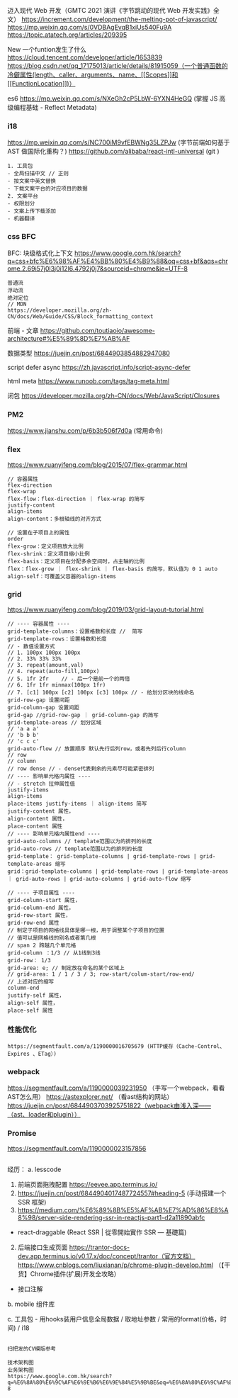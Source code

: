 迈入现代 Web 开发（GMTC 2021 演讲《字节跳动的现代 Web 开发实践》全文）
https://increment.com/development/the-melting-pot-of-javascript/
https://mp.weixin.qq.com/s/0VDBAgEvqB1xiUs540Fu9A
https://topic.atatech.org/articles/209395

New 一个funtion发生了什么
https://cloud.tencent.com/developer/article/1653839
https://blog.csdn.net/qq_17175013/article/details/81915059（一个普通函数的冷僻属性(length、caller、arguments、name、[[Scopes]]和[[FunctionLocation]])）

es6
https://mp.weixin.qq.com/s/NXeGh2cP5LbW-6YXN4HeGQ (掌握 JS 高级编程基础 - Reflect Metadata)

### i18

https://mp.weixin.qq.com/s/NC700iM9vfEBWNg35LZPJw (字节前端如何基于 AST 做国际化重构？)
https://github.com/alibaba/react-intl-universal (git )

```
1. 工具包
- 全局扫描中文 // 正则
- 按文案中英文替换
- 下载文案平台的对应项目的数据
2. 文案平台
- 权限划分
- 文案上传下载添加
- 机器翻译
```

### css BFC

BFC: 块级格式化上下文
https://www.google.com.hk/search?q=css+bfc%E6%98%AF%E4%BB%80%E4%B9%88&oq=css+bf&aqs=chrome.2.69i57j0l3j0i12l6.4792j0j7&sourceid=chrome&ie=UTF-8

```
普通流
浮动流
绝对定位
// MDN
https://developer.mozilla.org/zh-CN/docs/Web/Guide/CSS/Block_formatting_context

```

前端 - 文章
https://github.com/toutiaoio/awesome-architecture#%E5%89%8D%E7%AB%AF

数据类型
https://juejin.cn/post/6844903854882947080

script defer async
https://zh.javascript.info/script-async-defer

html meta
https://www.runoob.com/tags/tag-meta.html

闭包
https://developer.mozilla.org/zh-CN/docs/Web/JavaScript/Closures

### PM2

https://www.jianshu.com/p/6b3b506f7d0a (常用命令)

### flex

https://www.ruanyifeng.com/blog/2015/07/flex-grammar.html

```
// 容器属性
flex-direction
flex-wrap
flex-flow：flex-direction ｜ flex-wrap 的简写
justify-content
align-items
align-content：多根轴线的对齐方式

// 设置在子项目上的属性
order
flex-grow：定义项目放大比例
flex-shrink：定义项目缩小比例
flex-basis：定义项目在分配多余空间时，占主轴的比例
flex：flex-grow ｜ flex-shrink ｜ flex-basis 的简写，默认值为 0 1 auto
align-self：可覆盖父容器的align-items
```

### grid

https://www.ruanyifeng.com/blog/2019/03/grid-layout-tutorial.html

```
// ---- 容器属性 ----
grid-template-columns：设置格数和长度 //  简写
grid-template-rows：设置格数和长度
// - 数值设置方式
// 1. 100px 100px 100px
// 2. 33% 33% 33%
// 3. repeat(amount,val)
// 4. repeat(auto-fill,100px)
// 5. 1fr 2fr    // - 后一个是前一个的两倍
// 6. 1fr 1fr minmax(100px 1fr)
// 7. [c1] 100px [c2] 100px [c3] 100px // - 给划分区块的线命名
grid-row-gap 设置间距
grid-column-gap 设置间距
grid-gap //grid-row-gap ｜ grid-column-gap 的简写
grid-template-areas // 划分区域
// 'a a a'
// 'b b b'
// 'c c c'
grid-auto-flow // 放置顺序 默认先行后列row，或者先列后行column
// row
// column
// row dense // - dense代表剩余的元素尽可能紧密排列
// ---- 影响单元格内属性 ----
// - stretch 拉伸属性值
justify-items
align-items
place-items justify-items ｜ align-items 简写
justify-content 属性，
align-content 属性，
place-content 属性
// ---- 影响单元格内属性end ----
grid-auto-columns // template范围以为的排列的长度
grid-auto-rows // template范围以为的排列的长度
grid-template： grid-template-columns | grid-template-rows | grid-template-areas 缩写
grid：grid-template-columns | grid-template-rows | grid-template-areas ｜ grid-auto-rows | grid-auto-columns | grid-auto-flow 缩写
```

```
// ---- 子项目属性 ----
grid-column-start 属性，
grid-column-end 属性，
grid-row-start 属性，
grid-row-end 属性
// 制定子项目的网格线具体是哪一根，用于调整某个子项目的位置
// 值可以是网格线的别名或者第几根
// span 2 跨越几个单元格
grid-column ：1/3 // 从1线到3线
grid-row： 1/3
grid-area: e; // 制定放在命名的某个区域上
// grid-area: 1 / 1 / 3 / 3; row-start/colum-start/row-end/
// 上述对应的缩写
column-end
justify-self 属性，
align-self 属性，
place-self 属性
```

### 性能优化

```
https://segmentfault.com/a/1190000016705679 (HTTP缓存（Cache-Control、Expires 、ETag）)
```

### webpack

https://segmentfault.com/a/1190000039231950 （手写一个webpack，看看AST怎么用）
https://astexplorer.net/ （看ast结构的网站）
https://juejin.cn/post/6844903703925751822（webpack由浅入深——（ast、loader和plugin））

### Promise

https://segmentfault.com/a/1190000023157856

```

```

经历：
a. lesscode
1. 前端页面拖拽配置 https://eevee.app.terminus.io/
2. https://juejin.cn/post/6844904017487724557#heading-5 (手动搭建一个 SSR 框架)
3. https://medium.com/%E6%89%8B%E5%AF%AB%E7%AD%86%E8%A8%98/server-side-rendering-ssr-in-reactjs-part1-d2a11890abfc
* react-draggable (React SSR | 從零開始實作 SSR — 基礎篇)
2. 后端接口生成页面
https://trantor-docs-dev.app.terminus.io/v0.17.x/doc/concept/trantor（官方文档）
https://www.cnblogs.com/liuxianan/p/chrome-plugin-develop.html （【干货】Chrome插件(扩展)开发全攻略）
* 接口注解

b. mobile 组件库

c. 工具包 - 用hooks装用户信息全局数据 / 取地址参数 / 常用的format(价格，时间) / i18
```

扫把发的CV模版参考

技术架构图
业务架构图
https://www.google.com.hk/search?q=%E6%8A%80%E6%9C%AF%E6%9E%B6%E6%9E%84%E5%9B%BE&oq=%E6%8A%80%E6%9C%AF%E6%9E%B6%E6%9E%84&aqs=chrome.1.69i57j0i512l9.3360j0j7&sourceid=chrome&ie=UTF-8
